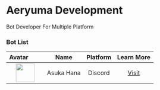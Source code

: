 <h1>Aeryuma Development</h1>
Bot Developer For Multiple Platform

<h3>Bot List</h3>

| Avatar &nbsp;&nbsp;&nbsp;&nbsp;&nbsp;&nbsp;&nbsp;| Name | Platform | Learn More |
:-----:|:-----:|:----------:|:----------:
| <img src="https://cdn.yuzuhanakazawa.repl.co/asuka.jpg" width="50px" height="50px">  | Asuka Hana | Discord | [Visit](https://asukahana.aeryuma.repl.co) |
